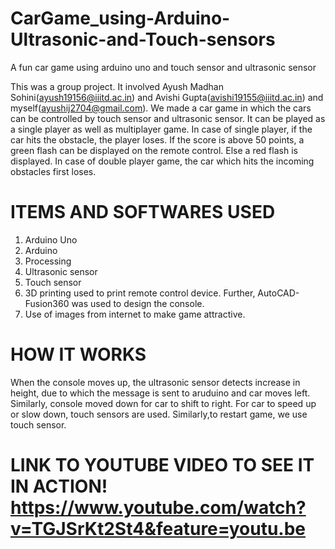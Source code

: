 # CarGame_using-Arduino-Ultrasonic-and-Touch-sensors
A fun car game using arduino uno and touch sensor and ultrasonic sensor

This was a group project. It involved Ayush Madhan Sohini(ayush19156@iiitd.ac.in) and Avishi Gupta(avishi19155@iiitd.ac.in) and myself(ayushij2704@gmail.com). We made a car game in which the cars can be controlled by touch sensor and ultrasonic sensor.
It can be played as a single player as well as multiplayer game. In case of single player, if the car hits the obstacle, the player loses. If the score is above 50 points, a green flash can be displayed on the remote control. Else a red flash is displayed. In case of double player game, the car which hits the incoming obstacles first loses. 

# ITEMS AND SOFTWARES USED

1. Arduino Uno
2. Arduino
3. Processing
4. Ultrasonic sensor
5. Touch sensor
6. 3D printing used to print remote control device. Further, AutoCAD-Fusion360 was used to design the console.
7. Use of images from internet to make game attractive.

# HOW IT WORKS

When the console moves up, the ultrasonic sensor detects increase in height, due to which the message is sent to aruduino and car moves left. Similarly, console moved down for car to shift to right. For car to speed up or slow down, touch sensors are used. Similarly,to restart game, we use touch sensor. 

# LINK TO YOUTUBE VIDEO TO SEE IT IN ACTION! https://www.youtube.com/watch?v=TGJSrKt2St4&feature=youtu.be 
